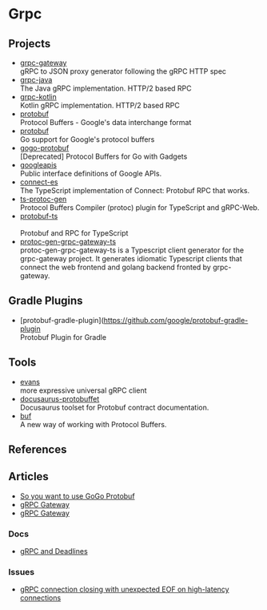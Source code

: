 # Grpc

## Projects

- [grpc-gateway](https://github.com/grpc-ecosystem/grpc-gateway)
  <br/>gRPC to JSON proxy generator following the gRPC HTTP spec
- [grpc-java](https://github.com/grpc/grpc-java)
  <br/>The Java gRPC implementation. HTTP/2 based RPC
- [grpc-kotlin](https://github.com/grpc/grpc-kotlin)
  <br/>Kotlin gRPC implementation. HTTP/2 based RPC
- [protobuf](https://github.com/protocolbuffers/protobuf)
  <br/>Protocol Buffers - Google's data interchange format
- [protobuf](https://github.com/golang/protobuf)
  <br/>Go support for Google's protocol buffers
- [gogo-protobuf](https://github.com/gogo/protobuf)
  <br/>[Deprecated] Protocol Buffers for Go with Gadgets
- [googleapis](https://github.com/googleapis/googleapis)
  <br/>Public interface definitions of Google APIs.
- [connect-es](https://github.com/connectrpc/connect-es)
  <br/>The TypeScript implementation of Connect: Protobuf RPC that works.
- [ts-protoc-gen](https://github.com/improbable-eng/ts-protoc-gen)
  <br/>Protocol Buffers Compiler (protoc) plugin for TypeScript and gRPC-Web.
- [protobuf-ts](https://github.com/timostamm/protobuf-ts)\
  <br/>Protobuf and RPC for TypeScript
- [protoc-gen-grpc-gateway-ts](https://github.com/grpc-ecosystem/protoc-gen-grpc-gateway-ts)
  <br/>protoc-gen-grpc-gateway-ts is a Typescript client generator for the grpc-gateway project. It generates idiomatic Typescript clients that connect the web frontend and golang backend fronted by grpc-gateway.

## Gradle Plugins

- [protobuf-gradle-plugin](https://github.com/google/protobuf-gradle-plugin
  <br/>Protobuf Plugin for Gradle

## Tools

- [evans](https://github.com/ktr0731/evans)
  <br/>more expressive universal gRPC client
- [docusaurus-protobuffet](https://github.com/protobuffet/docusaurus-protobuffet)
  <br/>Docusaurus toolset for Protobuf contract documentation.
- [buf](https://github.com/bufbuild/buf)
  <br/>A new way of working with Protocol Buffers.

## References

## Articles

- [So you want to use GoGo Protobuf](https://jbrandhorst.com/post/gogoproto/)
- [gRPC Gateway](https://earthly.dev/blog/golang-grpc-gateway/)
- [gRPC Gateway](https://hackmd.io/@prysmaticlabs/eventstream-api)

### Docs

- [gRPC and Deadlines](https://grpc.io/blog/deadlines/)

### Issues

- [gRPC connection closing with unexpected EOF on high-latency connections](https://github.com/grpc/grpc-go/issues/5358)


